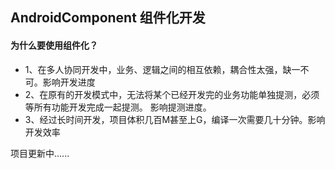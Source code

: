 ## AndroidComponent 组件化开发

#### 为什么要使用组件化？

* 1、在多人协同开发中，业务、逻辑之间的相互依赖，耦合性太强，缺一不可。影响开发进度
* 2、在原有的开发模式中，无法将某个已经开发完的业务功能单独提测，必须等所有功能开发完成一起提测。 影响提测进度。
* 3、经过长时间开发，项目体积几百M甚至上G，编译一次需要几十分钟。影响开发效率

项目更新中......
